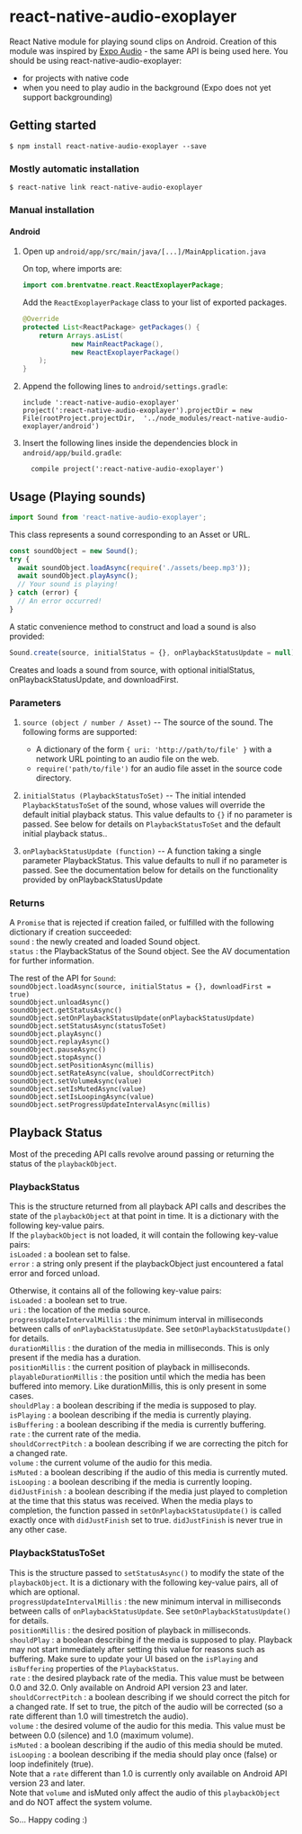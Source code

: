 
# react-native-audio-exoplayer
React Native module for playing sound clips on Android. Creation of this module was inspired by [Expo Audio](https://docs.expo.io/versions/v30.0.0/sdk/audio) - the same API is being used here.
You should be using react-native-audio-exoplayer:
- for projects with native code
- when you need to play audio in the background (Expo does not yet support backgrounding)

## Getting started

`$ npm install react-native-audio-exoplayer --save`

### Mostly automatic installation

`$ react-native link react-native-audio-exoplayer`

### Manual installation

#### Android

1. Open up `android/app/src/main/java/[...]/MainApplication.java`
	
	On top, where imports are:

	```java
	import com.brentvatne.react.ReactExoplayerPackage;
	```

	Add the `ReactExoplayerPackage` class to your list of exported packages.

	```java
	@Override
	protected List<ReactPackage> getPackages() {
    	return Arrays.asList(
        	    new MainReactPackage(),
    	        new ReactExoplayerPackage()
    	);
	}
	```

2. Append the following lines to `android/settings.gradle`:
  	```
  	include ':react-native-audio-exoplayer'
  	project(':react-native-audio-exoplayer').projectDir = new File(rootProject.projectDir, 	'../node_modules/react-native-audio-exoplayer/android')
  	```
3. Insert the following lines inside the dependencies block in `android/app/build.gradle`:
  	```
      compile project(':react-native-audio-exoplayer')
  	```

## Usage (Playing sounds)
```javascript
import Sound from 'react-native-audio-exoplayer';
```
This class represents a sound corresponding to an Asset or URL.

```javascript
const soundObject = new Sound();
try {
  await soundObject.loadAsync(require('./assets/beep.mp3'));
  await soundObject.playAsync();
  // Your sound is playing!
} catch (error) {
  // An error occurred!
}
```

A static convenience method to construct and load a sound is also provided:
```javascript
Sound.create(source, initialStatus = {}, onPlaybackStatusUpdate = null)
```
Creates and loads a sound from source, with optional initialStatus, onPlaybackStatusUpdate, and downloadFirst.

### Parameters
1. `source (object / number / Asset)` -- The source of the sound. The following forms are supported:
	- A dictionary of the form `{ uri: 'http://path/to/file' }` with a network URL pointing to an audio file on the web.
	- `require('path/to/file')` for an audio file asset in the source code directory.

2. `initialStatus (PlaybackStatusToSet)` -- The initial intended `PlaybackStatusToSet` of the sound, whose values will override the default initial playback status. This value defaults to `{}` if no parameter is passed. See below for details on `PlaybackStatusToSet` and the default initial playback status..

3. `onPlaybackStatusUpdate (function)` -- A function taking a single parameter PlaybackStatus. This value defaults to null if no parameter is passed. See the documentation below for details on the functionality provided by onPlaybackStatusUpdate

### Returns
A `Promise` that is rejected if creation failed, or fulfilled with the following dictionary if creation succeeded:  
`sound` : the newly created and loaded Sound object.  
`status` : the PlaybackStatus of the Sound object. See the AV documentation for further information.  

The rest of the API for `Sound`:  
`soundObject.loadAsync(source, initialStatus = {}, downloadFirst = true)`  
`soundObject.unloadAsync()`  
`soundObject.getStatusAsync()`  
`soundObject.setOnPlaybackStatusUpdate(onPlaybackStatusUpdate)`  
`soundObject.setStatusAsync(statusToSet)`  
`soundObject.playAsync()`  
`soundObject.replayAsync()`  
`soundObject.pauseAsync()`  
`soundObject.stopAsync()`  
`soundObject.setPositionAsync(millis)`  
`soundObject.setRateAsync(value, shouldCorrectPitch)`  
`soundObject.setVolumeAsync(value)`  
`soundObject.setIsMutedAsync(value)`  
`soundObject.setIsLoopingAsync(value)`  
`soundObject.setProgressUpdateIntervalAsync(millis)`  

## Playback Status
Most of the preceding API calls revolve around passing or returning the status of the `playbackObject`.

### PlaybackStatus
This is the structure returned from all playback API calls and describes the state of the `playbackObject` at that point in time. It is a dictionary with the following key-value pairs.  
If the `playbackObject` is not loaded, it will contain the following key-value pairs:  
`isLoaded` : a boolean set to false.  
`error` : a string only present if the playbackObject just encountered a fatal error and forced unload.  

Otherwise, it contains all of the following key-value pairs:  
`isLoaded` : a boolean set to true.  
`uri` : the location of the media source.  
`progressUpdateIntervalMillis` : the minimum interval in milliseconds between calls of `onPlaybackStatusUpdate`. See `setOnPlaybackStatusUpdate()` for details.  
`durationMillis` : the duration of the media in milliseconds. This is only present if the media has a duration.  
`positionMillis` : the current position of playback in milliseconds.  
`playableDurationMillis` : the position until which the media has been buffered into memory. Like durationMillis, this is only present in some cases.  
`shouldPlay` : a boolean describing if the media is supposed to play.  
`isPlaying` : a boolean describing if the media is currently playing.  
`isBuffering` : a boolean describing if the media is currently buffering.  
`rate` : the current rate of the media.  
`shouldCorrectPitch` : a boolean describing if we are correcting the pitch for a changed rate.  
`volume` : the current volume of the audio for this media.  
`isMuted` : a boolean describing if the audio of this media is currently muted.  
`isLooping` : a boolean describing if the media is currently looping.  
`didJustFinish` : a boolean describing if the media just played to completion at the time that this status was received. When the media plays to completion, the function passed in `setOnPlaybackStatusUpdate()` is called exactly once with `didJustFinish` set to true. `didJustFinish` is never true in any other case.  

### PlaybackStatusToSet
This is the structure passed to `setStatusAsync()` to modify the state of the `playbackObject`. It is a dictionary with the following key-value pairs, all of which are optional.  
`progressUpdateIntervalMillis` : the new minimum interval in milliseconds between calls of `onPlaybackStatusUpdate`. See `setOnPlaybackStatusUpdate()` for details.  
`positionMillis` : the desired position of playback in milliseconds.  
`shouldPlay` : a boolean describing if the media is supposed to play. Playback may not start immediately after setting this value for reasons such as buffering. Make sure to update your UI based on the `isPlaying` and `isBuffering` properties of the `PlaybackStatus`.  
`rate` : the desired playback rate of the media. This value must be between 0.0 and 32.0. Only available on Android API version 23 and later.  
`shouldCorrectPitch` : a boolean describing if we should correct the pitch for a changed rate. If set to true, the pitch of the audio will be corrected (so a rate different than 1.0 will timestretch the audio).  
`volume` : the desired volume of the audio for this media. This value must be between 0.0 (silence) and 1.0 (maximum volume).  
`isMuted` : a boolean describing if the audio of this media should be muted.  
`isLooping` : a boolean describing if the media should play once (false) or loop indefinitely (true).  
Note that a `rate` different than 1.0 is currently only available on Android API version 23 and later.  
Note that `volume` and isMuted only affect the audio of this `playbackObject` and do NOT affect the system volume.  

So... Happy coding :)